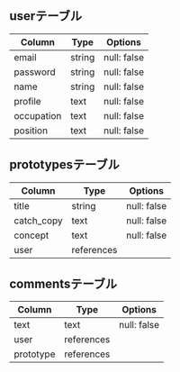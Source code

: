 ## userテーブル

| Column     | Type   | Options     |
| ---------- | ------ | ----------- |
| email      | string | null: false |
| password   | string | null: false |
| name       | string | null: false |
| profile    | text   | null: false |
| occupation | text   | null: false |
| position   | text   | null: false |


## prototypesテーブル

| Column     | Type       | Options     |
| ---------- | ---------- | ----------- |
| title      | string     | null: false |
| catch_copy | text       | null: false |
| concept    | text       | null: false |
| user       | references |             |


## commentsテーブル

| Column    | Type       | Options     |
| --------- | ------     | ----------- |
| text      | text       | null: false |
| user      | references |             |
| prototype | references |             |